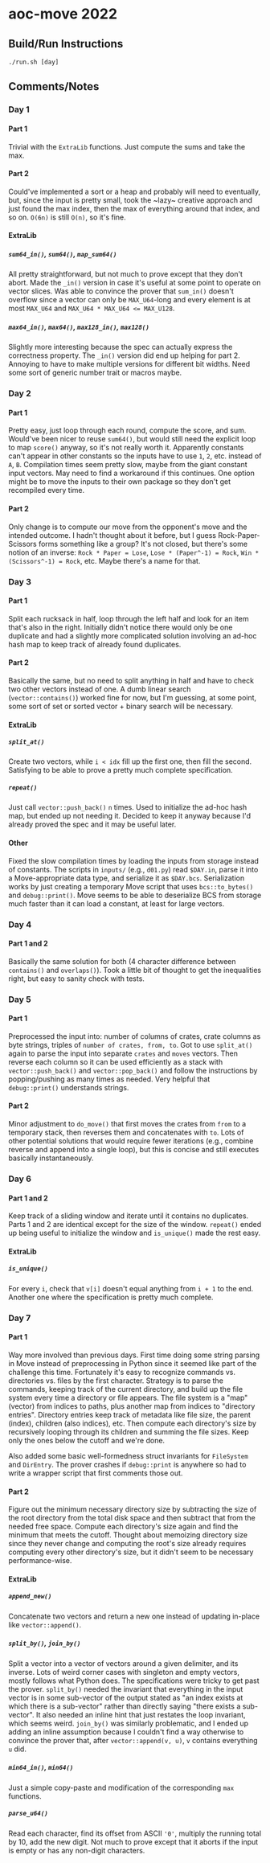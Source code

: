 # aoc-move 2022

## Build/Run Instructions

```
./run.sh [day]
```

## Comments/Notes

### Day 1

#### Part 1

Trivial with the `ExtraLib` functions.
Just compute the sums and take the max.

#### Part 2

Could've implemented a sort or a heap and probably will need to eventually, but,
since the input is pretty small, took the ~lazy~ creative approach and just
found the max index, then the max of everything around that index, and so on.
`O(6n)` is still `O(n)`, so it's fine.

#### ExtraLib

##### `sum64_in()`, `sum64()`, `map_sum64()`

All pretty straightforward, but not much to prove except that they don't abort.
Made the `_in()` version in case it's useful at some point to operate on vector slices.
Was able to convince the prover that `sum_in()` doesn't overflow since a vector
can only be `MAX_U64`-long and every element is at most `MAX_U64` and `MAX_U64 *
MAX_U64 <= MAX_U128`.

##### `max64_in()`, `max64()`, `max128_in()`, `max128()`

Slightly more interesting because the spec can actually express the correctness
property.
The `_in()` version did end up helping for part 2.
Annoying to have to make multiple versions for different bit widths.
Need some sort of generic number trait or macros maybe.

### Day 2

#### Part 1

Pretty easy, just loop through each round, compute the score, and sum.
Would've been nicer to reuse `sum64()`, but would still need the explicit loop
to map `score()` anyway, so it's not really worth it.
Apparently constants can't appear in other constants so the inputs have to use
`1`, `2`, etc. instead of `A`, `B`.
Compilation times seem pretty slow, maybe from the giant constant input vectors.
May need to find a workaround if this continues.
One option might be to move the inputs to their own package so they don't get
recompiled every time.

#### Part 2

Only change is to compute our move from the opponent's move and the intended outcome.
I hadn't thought about it before, but I guess Rock-Paper-Scissors forms
something like a group?
It's not closed, but there's some notion of an inverse: `Rock * Paper = Lose`,
`Lose * (Paper^-1) = Rock`, `Win * (Scissors^-1) = Rock`, etc.
Maybe there's a name for that.

### Day 3

#### Part 1

Split each rucksack in half, loop through the left half and look for an item
that's also in the right.
Initially didn't notice there would only be one duplicate and had a slightly
more complicated solution involving an ad-hoc hash map to keep track of already
found duplicates.

#### Part 2

Basically the same, but no need to split anything in half and have to check two
other vectors instead of one.
A dumb linear search (`vector::contains()`) worked fine for now, but I'm
guessing, at some point, some sort of set or sorted vector + binary search will
be necessary.

#### ExtraLib

##### `split_at()`

Create two vectors, while `i < idx` fill up the first one, then fill the second.
Satisfying to be able to prove a pretty much complete specification.

##### `repeat()`

Just call `vector::push_back()` `n` times.
Used to initialize the ad-hoc hash map, but ended up not needing it.
Decided to keep it anyway because I'd already proved the spec and it may be
useful later.

#### Other

Fixed the slow compilation times by loading the inputs from storage instead of
constants.
The scripts in `inputs/` (e.g., `d01.py`) read `$DAY.in`, parse it into a
Move-appropriate data type, and serialize it as `$DAY.bcs`.
Serialization works by just creating a temporary Move script that uses
`bcs::to_bytes()` and `debug::print()`.
Move seems to be able to deserialize BCS from storage much faster than it can
load a constant, at least for large vectors.

### Day 4

#### Part 1 and 2

Basically the same solution for both (4 character difference between
`contains()` and `overlaps()`).
Took a little bit of thought to get the inequalities right, but easy to sanity
check with tests.

### Day 5

#### Part 1

Preprocessed the input into: number of columns of crates, crate columns as byte
strings, triples of `number of crates, from, to`.
Got to use `split_at()` again to parse the input into separate `crates` and
`moves` vectors.
Then reverse each column so it can be used efficiently as a stack with
`vector::push_back()` and `vector::pop_back()` and follow the instructions by
popping/pushing as many times as needed.
Very helpful that `debug::print()` understands strings.

#### Part 2

Minor adjustment to `do_move()` that first moves the crates from `from` to a
temporary stack, then reverses them and concatenates with `to`.
Lots of other potential solutions that would require fewer iterations (e.g.,
combine reverse and append into a single loop), but this is concise and still
executes basically instantaneously.

### Day 6

#### Part 1 and 2

Keep track of a sliding window and iterate until it contains no duplicates.
Parts 1 and 2 are identical except for the size of the window.
`repeat()` ended up being useful to initialize the window and `is_unique()` made
the rest easy.

#### ExtraLib

##### `is_unique()`

For every `i`, check that `v[i]` doesn't equal anything from `i + 1` to the end.
Another one where the specification is pretty much complete.

### Day 7

#### Part 1

Way more involved than previous days.
First time doing some string parsing in Move instead of preprocessing in Python
since it seemed like part of the challenge this time.
Fortunately it's easy to recognize commands vs. directories vs. files by the
first character.
Strategy is to parse the commands, keeping track of the current directory, and
build up the file system every time a directory or file appears.
The file system is a "map" (vector) from indices to paths, plus another map from
indices to "directory entries".
Directory entries keep track of metadata like file size, the parent (index),
children (also indices), etc.
Then compute each directory's size by recursively looping through its children
and summing the file sizes.
Keep only the ones below the cutoff and we're done.

Also added some basic well-formedness struct invariants for `FileSystem` and `DirEntry`.
The prover crashes if `debug::print` is anywhere so had to write a wrapper
script that first comments those out.

#### Part 2

Figure out the minimum necessary directory size by subtracting the size of the
root directory from the total disk space and then subtract that from the needed
free space.
Compute each directory's size again and find the minimum that meets the cutoff.
Thought about memoizing directory size since they never change and computing the
root's size already requires computing every other directory's size, but it
didn't seem to be necessary performance-wise.

#### ExtraLib

##### `append_new()`

Concatenate two vectors and return a new one instead of updating in-place like
`vector::append()`.

##### `split_by()`, `join_by()`

Split a vector into a vector of vectors around a given delimiter, and its inverse.
Lots of weird corner cases with singleton and empty vectors, mostly follows what
Python does.
The specifications were tricky to get past the prover.
`split_by()` needed the invariant that everything in the input vector is in some
sub-vector of the output stated as "an index exists at which there is a
sub-vector" rather than directly saying "there exists a sub-vector".
It also needed an inline hint that just restates the loop invariant, which seems weird.
`join_by()` was similarly problematic, and I ended up adding an inline
assumption because I couldn't find a way otherwise to convince the prover that,
after `vector::append(v, u)`, `v` contains everything `u` did.

##### `min64_in()`, `min64()`

Just a simple copy-paste and modification of the corresponding `max` functions.

##### `parse_u64()`

Read each character, find its offset from ASCII `'0'`, multiply the running
total by 10, add the new digit.
Not much to prove except that it aborts if the input is empty or has any
non-digit characters.
